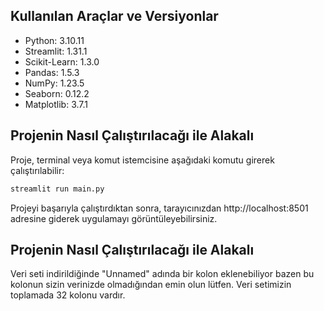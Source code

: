 ## Kullanılan Araçlar ve Versiyonlar

- Python: 3.10.11
- Streamlit: 1.31.1
- Scikit-Learn: 1.3.0
- Pandas: 1.5.3
- NumPy: 1.23.5
- Seaborn: 0.12.2
- Matplotlib: 3.7.1

## Projenin Nasıl Çalıştırılacağı ile Alakalı

Proje, terminal veya komut istemcisine aşağıdaki komutu girerek çalıştırılabilir:

```bash
streamlit run main.py
```

Projeyi başarıyla çalıştırdıktan sonra, tarayıcınızdan http://localhost:8501 adresine giderek uygulamayı görüntüleyebilirsiniz.

## Projenin Nasıl Çalıştırılacağı ile Alakalı

Veri seti indirildiğinde "Unnamed" adında bir kolon eklenebiliyor bazen
bu kolonun sizin verinizde olmadığından emin olun lütfen. Veri setimizin toplamada 32 kolonu vardır.
